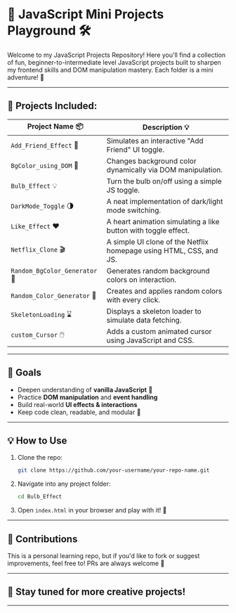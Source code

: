 # 🧠 JavaScript Mini Projects Playground 🛠️

Welcome to my JavaScript Projects Repository!
Here you'll find a collection of fun, beginner-to-intermediate level JavaScript projects built to sharpen my frontend skills and DOM manipulation mastery. Each folder is a mini adventure! 🚀

---

## 📁 Projects Included:

| Project Name 📦               | Description 💡                                                     |
| ----------------------------- | ------------------------------------------------------------------ |
| `Add_Friend_Effect` 👥        | Simulates an interactive "Add Friend" UI toggle.                   |
| `BgColor_using_DOM` 🎨        | Changes background color dynamically via DOM manipulation.         |
| `Bulb_Effect` 💡              | Turn the bulb on/off using a simple JS toggle.                     |
| `DarkMode_Toggle` 🌗          | A neat implementation of dark/light mode switching.                |
| `Like_Effect` ❤️              | A heart animation simulating a like button with toggle effect.     |
| `Netflix_Clone` 🎬            | A simple UI clone of the Netflix homepage using HTML, CSS, and JS. |
| `Random_BgColor_Generator` 🌈 | Generates random background colors on interaction.                 |
| `Random_Color_Generator` 🧪   | Creates and applies random colors with every click.                |
| `SkeletonLoading` ⌛           | Displays a skeleton loader to simulate data fetching.              |
| `custom_Cursor` 🖱️           | Adds a custom animated cursor using JavaScript and CSS.            |

---

## 🚀 Goals

* Deepen understanding of **vanilla JavaScript** 🧠
* Practice **DOM manipulation** and **event handling**
* Build real-world **UI effects & interactions**
* Keep code clean, readable, and modular 🧼

---

## 💡 How to Use

1. Clone the repo:

   ```bash
   git clone https://github.com/your-username/your-repo-name.git
   ```
2. Navigate into any project folder:

   ```bash
   cd Bulb_Effect
   ```
3. Open `index.html` in your browser and play with it! 🎉

---

## 🙌 Contributions

This is a personal learning repo, but if you'd like to fork or suggest improvements, feel free to! PRs are always welcome 💙

---

## 📌 Stay tuned for more creative projects!

---
